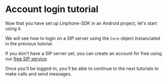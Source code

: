 Account login tutorial
====================

Now that you have set up Linphone-SDK in an Android project, let's start using it.

We will see how to login on a SIP server using the `Core` object instanciated in the previous tutorial.

If you don't have a SIP server yet, you can create an account for free using our [free SIP service](https://subscribe.linphone.org/).

Once you'll be logged-in, you'll be able to continue to the next tutorials to make calls and send messages.